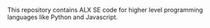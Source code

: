 This repository contains ALX SE code for higher level programming languages like Python and Javascript.